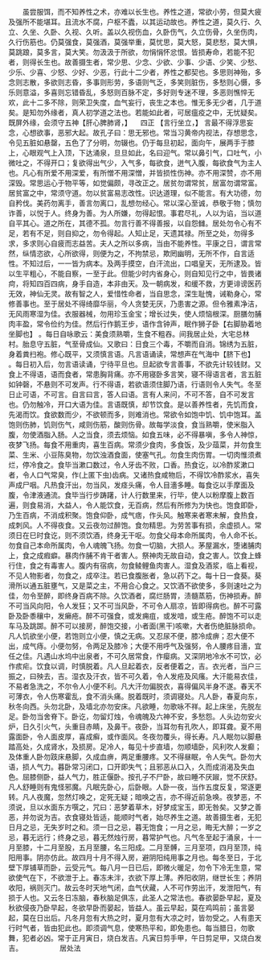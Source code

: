 <!-- { "loadSidebar": true } -->
　　虽尝服饵，而不知养性之术，亦难以长生也。养性之道，常欲小劳，但莫大疲及强所不能堪耳。且流水不腐，户枢不蠹，以其运动故也。养性之道，莫久行、久立、久坐、久卧、久视、久听。盖以久视伤血，久卧伤气，久立伤骨，久坐伤肉，久行伤筋也。仍莫强食，莫强酒，莫强举重，莫忧思，莫大怒，莫悲愁，莫大惧，莫跳踉，莫多言，莫大笑。勿汲汲于所欲，勿悁悁怀忿恨。皆损寿命，若能不犯者，则得长生也。故善摄生者，常少思、少念、少欲、少事、少语、少笑、少愁、少乐、少喜、少怒、少好、少恶，行此十二少者，养性之都契也。多思则神殆，多念则志散，多欲则志昏，多事则形劳，多语则气乏，多笑则脏伤，多愁则心慑，多乐则意溢，多喜则忘错昏乱，多怒则百脉不定，多好则专迷不理，多恶则憔悴无欢，此十二多不除，则荣卫失度，血气妄行，丧生之本也。惟无多无少者，几于道矣。是知勿外缘者，真人初学道之法也。若能如此者，可居瘟疫之中，无忧疑矣。既屏外缘，会须守五神【肝心脾肺肾，】 　四正 【言行坐立，】 言最不得浮思妄念，心想欲事，恶邪大起。故孔子曰：思无邪也。常当习黄帝内视法，存想思念，令见五脏如悬罄，五色了了分明，勿辍也。仍于每旦初起，面向午，展两手于膝上，心眼观气上入顶，下达涌泉，旦旦如此，名曰迎气。常以鼻引气，口吐气，小微吐之，不得开口；复欲得出气少，入气多，每欲食，迸气入腹，每欲食气为主人也。凡心有所爱不用深爱，有所憎不用深憎，并皆损性伤神。亦不用深赞，亦不用深毁。常思运心于物平等，如觉偏颇，寻改正之。居贫勿谓常贫，居富勿谓常富。居贫富之中，常须守道。勿以贫富易志改性。识达道理，似不能言。有大功德，勿自矜伐。美药勿离手，善言勿离口，乱想勿经心。常以深心至诚，恭敬于物；慎勿诈善，以悦于人。终身为善。为人所嫌，勿得起恨。事君尽礼，人以为谄，当以道自平其心。道之所在，其德不孤。勿言行善不得善报，以自怨雠。居处勿令心有不足，若有不足，则自抑之，勿令得起。人知止足，天遗其禄。所至之处，勿得多求，多求则心自疲而志益苦。夫人之所以多病，当由不能养性。平康之日，谓言常然，纵情恣欲，心所欲得，则便为之，不拘禁忌，欺罔幽明，无所不作，自言适性。不知过后，一一皆为病本。及两手摸空，白汗流出，口唱皇天，无所逮及。皆以生平粗心，不能自察，一至于此。但能少时内省身心，则自知见行之中，皆畏诸疴，将知四百四病，身手自造，本非由天。及一朝病发，和缓不救，方更诽谤医药无效，神仙无灵。故有智之人，爱惜性命者，当自思念，深生耻愧，诫勒身心，常修善事也。至于居处不得绮靡华丽，今人贪婪无厌，乃患害之源。但令雅素净洁，无风雨寒湿为佳。衣服器械，勿用珍玉金宝；增长过失，使人烦恼根深。厨膳勿脯肉丰盈，常令俭约为佳。然后行作鹅王步，语作含钟声，眠作狮子卧【右脚胁着地坐脚也】 。每日自咏歌云：美食须熟嚼，生食不粗吞。间我居止处，大宅总林村。胎息守五脏，气至骨成仙。又歌曰：日食三个毒，不嚼而自消。锦绣为五脏，身着粪扫袍。修心既平，又须慎言语。凡言语诵读，常想声在气海中【脐下也】 。每日初入后，勿言语读诵，宁待平旦也。旦起欲专言善事，不欲先计较钱财。又食上不得语，语而食者，常患胸背痛。亦不用寝卧多言笑，寝不得语言者，言五脏如钟磬，不悬则不可发声。行不得语，若欲语须住脚乃语，行语则令人失气。冬至日止可语，不可言。自言曰言，答人曰语。言有人来问，不可不答，自不可发言也。仍勿触冷，开口大语为佳。言语既慎，却节饮食。是以善养性者，先饥而食，先渴而饮。食欲数而少，不欲顿而多，则难消也。常欲令如饱中饥、饥中饱耳。盖饱则伤肺，饥则伤气，咸则伤筋，酸则伤骨。故每学淡食，食当熟嚼，使米脂入腹，勿使酒脂入肠。人之当食，须去烦恼。如食五味，必不得暴嗔，多令人神惊，夜梦飞扬。每食不用重肉，喜生百病。常须少食肉，多食饭，及少葅菜，并勿食生菜、生米、小豆陈臭物，勿饮浊酒食面，使塞气孔。勿食生肉伤胃。一切肉惟须煮烂，停冷食之。食毕当漱口数过，令人牙齿不败，口香。热食讫，以冷酢浆漱口者，令人口气常臭，作(上匿下虫)齿病。又诸热食咸物后，不得饮冷酢浆水，喜失声成尸咽。凡热食汗出，勿当风，发痉头痛，令人目濇多睡。每食讫以手摩面及腹，令津液通流。食毕当行步踌躇，计人行数里来，行毕，使人以粉摩腹上数百遍，则食易消，大益人，令人能饮食，无百病，然后有所修为为快也。饱食即卧，乃生百病，不消成积聚。饱食仰卧，成气痞，作头风。触寒来者寒未解，食热食，成刺风。人不得夜食。又云夜勿过醉饱。食勿精思。为劳苦事有损，余虚损人。常须日在巳时食讫，则不须饮酒，终身无干呕。勿食父母本命所属肉，令人命不长。勿食自己本命所属肉，令人魂魄飞扬。勿食一切脑，大损人。茅屋漏水，堕诸脯肉上，食之成瘕癖。暴肉作脯不肯干者害人。祭神肉无故自动，食之害人。饮食上蜂行住，食之有毒害人。腹内有宿病，勿食鲮鲤鱼肉害人。湿食及酒浆，临上看视，不见人物影者，勿食之，成卒注。若已食腹胀者，急以药下之。每十日一食葵。葵滑所以通五脏壅气，又是菜之主，不用合心食之。又饮酒不欲使多，多则速吐之为佳，勿令至醉，即终身百病不除。久饮酒者，腐烂肠胃，渍髓蒸筋，伤神损寿。醉不可当风向阳，令人发狂；又不可当风卧，不可令人扇凉，皆即得病也。醉不可露卧及卧黍穰中，发癞疮。醉不可强食，或发痈疽，或发喑，或生疮。醉饱不可以走车马及跳踯。醉不可以接房，醉饱交接，小者面(黑干)咳嗽，大者伤绝脏脉损命。凡人饥欲坐小便，若饱则立小便，慎之无病。又忍尿不便，膝冷成痹；忍大便不出，成气痔。小便勿努，令两足及膝冷；大便不用呼气及强努，令人腰疼目濇，宜任之佳。凡遇山水坞中出泉者，不可久居常食，作瘿病。又深阴地冷水不可饮，必作痎疟。饮食以调，时慎脱着。凡人旦起着衣，反者便着之，吉。衣光者，当户三振之，曰殃去，吉。湿衣及汗衣，皆不可久着，令人发疮及风瘙。大汗能易衣佳，不易者急洗之，不尔令人小便不利。凡大汗勿偏脱衣，喜得偏风半身不遂。春天不可薄衣，令人伤寒霍乱，食不消头痛。脱着既时，须调寝处。凡人卧，春夏向东，秋冬向西。头勿北卧，及墙北亦勿安床。凡欲睡，勿歌咏不祥。起上床坐，先脱左足。卧勿当舍脊下。卧讫，勿留灯烛，令魂魄及六神不安，多愁怨。人头边勿安火炉，日久引火气，头重目赤睛，及鼻干。夜卧，当耳勿有孔吹人，即耳聋。夏不用露面卧，令人面皮厚，喜成癣，或作面风。冬夜勿覆头，得长寿。凡人眠勿以脚悬踏高处，久成肾水，及损房。足冷人，每见十步直墙，勿顺墙卧，风利吹人发癫；及体重人卧勿跂床悬脚，久成血痹，两足重腰疼。又不得昼眠，令人失气。卧勿大语，损人气力。暮卧常习闭口，口开即失气；且邪恶从口入，久而成消渴及失血色。屈膝侧卧，益人气力，胜正偃卧。按孔子不尸卧，故曰睡不厌踧，觉不厌舒。凡人舒睡则有鬼怪邪魔。凡眠先卧心，后卧眼。人卧一夜，当作五度反复，常逐更转。凡人夜魔，忽然灯唤之，定死无疑；暗唤之吉，亦不得近前急唤。夜梦恶，不须说，旦以水面东方噀之，咒曰：恶梦着草木，好梦成宝玉，即无咎矣。又梦之善恶，并勿说为吉。衣食寝处皆适，能顺时气者，始尽养生之道。故善摄生者，无犯日月之忌，无失岁时之和。须一日之忌，暮无饱食；一月之忌，晦无大醉；一岁之忌，暮无远行；终身之忌，暮无然烛行房，暮常护气也。凡气冬至起于涌泉，十一月至膝，十二月至股，五月至腰，名三阳成。二月至髆，三月至项，四月至顶，纯阳用事。阴亦仿此。故四月十月不得入房，避阴阳纯用事之月也。每冬至日，于北壁下厚铺草而卧，云受元气。每八月一日已后，即微火暖足，勿令下冷无生意，常欲使气在下，不欲泄于上。春冻未泮，衣欲下厚上薄。养阳收阴，继世长生；养阴收阳，祸则灭门。故云冬时天地气闭，血气伏藏，人不可作劳出汗，发泄阳气，有损于人也。又云冬日冻脑，春秋脑足俱冻，此圣人之常法也。春欲晏卧早起，夏及秋欲侵夜乃卧早起，冬欲早卧而晏起，皆益人。虽云早起，莫在鸡鸣前；虽言晏起，莫在日出后。凡冬月忽有大热之时，夏月忽有大凉之时，皆勿受之。人有患天行时气者，皆由犯此也。即须调气息，使寒热平和，即免患也。每当腊日，勿歌舞，犯者必凶。常于正月寅日，烧白发吉。凡寅日剪手甲，午日剪足甲，又烧白发吉。
　　　　　居处法

